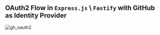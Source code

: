 ## OAuth2 Flow in `Express.js` \ `Fastify` with GitHub as Identity Provider 

![gh_oauth2](https://github.com/user-attachments/assets/76091129-2911-4e40-bfb2-866b56195ac8)
